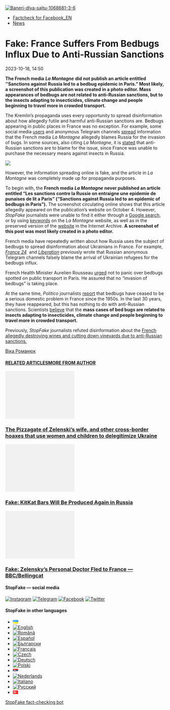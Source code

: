 [![](https://www.stopfake.org/content/uploads/2023/10/Baneri-dlya-sajtu-1068681-3-6.png "Baneri-dlya-sajtu-1068681-3-6")](https://www.stopfake.org/content/uploads/2023/10/Baneri-dlya-sajtu-1068681-3-6.png)

*   [Factcheck for Facebook\_EN](https://www.stopfake.org/en/category/factcheck-facebook-en/)
*   [News](https://www.stopfake.org/en/category/news/)

Fake: France Suffers From Bedbugs Influx Due to Anti-Russian Sanctions
======================================================================

2023-10-18, 14:50

[](https://www.facebook.com/sharer/sharer.php?u=https%3A%2F%2Fwww.stopfake.org%2Fen%2Ffake-france-suffers-from-bedbugs-influx-due-to-anti-russian-sanctions%2F "Facebook")[](viber://forward?text=Fake%3A%20France%20Suffers%20From%20Bedbugs%20Influx%20Due%20to%20Anti-Russian%20Sanctions%20https%3A%2F%2Fwww.stopfake.org%2Fen%2Ffake-france-suffers-from-bedbugs-influx-due-to-anti-russian-sanctions%2F "Viber")[](https://twitter.com/intent/tweet?text=Fake%3A%20France%20Suffers%20From%20Bedbugs%20Influx%20Due%20to%20Anti-Russian%20Sanctions&url=https%3A%2F%2Fwww.stopfake.org%2Fen%2Ffake-france-suffers-from-bedbugs-influx-due-to-anti-russian-sanctions%2F "X")[](https://api.whatsapp.com/send?text=Fake%3A%20France%20Suffers%20From%20Bedbugs%20Influx%20Due%20to%20Anti-Russian%20Sanctions%20https%3A%2F%2Fwww.stopfake.org%2Fen%2Ffake-france-suffers-from-bedbugs-influx-due-to-anti-russian-sanctions%2F "Whatsapp")[](https://www.stopfake.org/en/fake-france-suffers-from-bedbugs-influx-due-to-anti-russian-sanctions/)[](https://telegram.me/share/url?url=https%3A%2F%2Fwww.stopfake.org%2Fen%2Ffake-france-suffers-from-bedbugs-influx-due-to-anti-russian-sanctions%2F&text=Fake%3A%20France%20Suffers%20From%20Bedbugs%20Influx%20Due%20to%20Anti-Russian%20Sanctions "Telegram")[](https://www.instagram.com/ "Instagram")

  

**The French media** **_La Montagne_** **did not publish an article entitled ‘’Sanctions against Russia led to a bedbug epidemic in Paris.” Most likely, a screenshot of this publication was created in a photo editor. Mass appearances of bedbugs are not related to anti-Russian sanctions, but to the insects adapting to insecticides, climate change and people beginning to travel more in crowded transport.**

The Kremlin’s propaganda uses every opportunity to spread disinformation about how allegedly futile and harmful anti-Russian sanctions are. Bedbugs appearing in public places in France was no exception. For example, some social media [users](https://archive.is/Pyo9X) and anonymous Telegram channels [spread](https://www.facebook.com/permalink.php?story_fbid=pfbid02yn2nPF8xtV34HqLqpg3wWxvd9YNhhYJ933ws5pvSij5a67J3ipoBojtT3Xf6QTXTl&id=100092296868721) information that the French media _La Montagne_ allegedly blames Russia for the invasion of bugs. In some sources, also citing _La Montagne_, it is [stated](https://archive.is/ozGFy) that anti-Russian sanctions are to blame for the issue, since France was unable to purchase the necessary means against insects in Russia.

![](https://www.stopfake.org/content/uploads/2023/11/pasted-image-0-6-1024x866.png)

However, the information spreading online is fake, and the article in _La Montagne_ was completely made up for propaganda purposes.

To begin with, the **French media** **_La Montagne_** **never published an article entitled “Les sanctions contre la Russie on entraigne une epidemie de punaises de lit a Paris” (“Sanctions against Russia led to an epidemic of bedbugs in Paris”).** The screenshot circulating online shows that this article allegedly appeared on the publication’s website on October 4. However, _StopFake_ journalists were unable to find it either through a [Google search](https://www.google.com/search?q=Les+sanctions+contre+la+Russie+ont+entra%C3%AEn%C3%A9+une+%C3%A9pid%C3%A9mie+de+punaises+de+lit+%C3%A0+Paris&oq=Les+sanctions+contre+la+Russie+ont+entra%C3%AEn%C3%A9+une+%C3%A9pid%C3%A9mie+de+punaises+de+lit+%C3%A0+Paris&gs_lcrp=EgZjaHJvbWUyBggAEEUYOTIGCAEQRRg80gEHMjc5ajBqN6gCALACAA&sourceid=chrome&ie=UTF-8), or by using [keywords](https://www.lamontagne.fr/recherche.html) on the _La_ _Montagne_ website, as well as in the preserved version of the [website](https://web.archive.org/web/20230000000000*/www.lamontagne.fr) in the Internet Archive. **A screenshot of this post was most likely created in a photo editor.**

French media have repeatedly written about how Russia uses the subject of bedbugs to spread disinformation about Ukrainians in France. For example, [_France 24_](https://www.youtube.com/watch?v=BW9-bkDROeY)  and [_Liberation_](https://www.liberation.fr/checknews/non-liberation-na-pas-impute-linvasion-de-punaises-de-lits-a-larrivee-des-refugies-ukrainiens-20231004_VMWAZCSM2JBS7JHVAR5BG44GRY/) previously wrote that Russian anonymous Telegram channels falsely blame the arrival of Ukrainian refugees for the bedbugs influx.

French Health Minister Aurelien Rousseau [urged](https://www.bfmtv.com/sante/punaises-de-lit-pour-aurelien-rousseau-il-n-y-a-pas-de-panique-generale-a-avoir_AN-202310030339.html) not to panic over bedbugs spotted on public transport in Paris. He assured that no “invasion of bedbugs” is taking place.

At the same time, _Politico_ journalists [report](https://www.politico.eu/article/insects-bedbugs-france-olympics-public-transport/) that bedbugs have ceased to be a serious domestic problem in France since the 1950s. In the last 30 years, they have reappeared, but this has nothing to do with anti-Russian sanctions. Scientists [believe](https://www.politico.eu/article/insects-bedbugs-france-olympics-public-transport/) that the **mass cases of bed bugs are related to insects adapting to insecticides, climate change and people beginning to travel more in crowded transport.**

Previously, _StopFake_ journalists refuted disinformation about the [French allegedly destroying wines and cutting down vineyards due to anti-Russian sanctions.](https://www.stopfake.org/ru/manipulyatsiya-frantsuzy-iz-za-antirossijskih-sanktsij-unichtozhayut-vina-i-vyrubayut-vinogradniki/)

  

[](https://www.facebook.com/sharer/sharer.php?u=https%3A%2F%2Fwww.stopfake.org%2Fen%2Ffake-france-suffers-from-bedbugs-influx-due-to-anti-russian-sanctions%2F "Facebook")[](viber://forward?text=Fake%3A%20France%20Suffers%20From%20Bedbugs%20Influx%20Due%20to%20Anti-Russian%20Sanctions%20https%3A%2F%2Fwww.stopfake.org%2Fen%2Ffake-france-suffers-from-bedbugs-influx-due-to-anti-russian-sanctions%2F "Viber")[](https://twitter.com/intent/tweet?text=Fake%3A%20France%20Suffers%20From%20Bedbugs%20Influx%20Due%20to%20Anti-Russian%20Sanctions&url=https%3A%2F%2Fwww.stopfake.org%2Fen%2Ffake-france-suffers-from-bedbugs-influx-due-to-anti-russian-sanctions%2F "X")[](https://api.whatsapp.com/send?text=Fake%3A%20France%20Suffers%20From%20Bedbugs%20Influx%20Due%20to%20Anti-Russian%20Sanctions%20https%3A%2F%2Fwww.stopfake.org%2Fen%2Ffake-france-suffers-from-bedbugs-influx-due-to-anti-russian-sanctions%2F "Whatsapp")[](https://www.stopfake.org/en/fake-france-suffers-from-bedbugs-influx-due-to-anti-russian-sanctions/)[](https://telegram.me/share/url?url=https%3A%2F%2Fwww.stopfake.org%2Fen%2Ffake-france-suffers-from-bedbugs-influx-due-to-anti-russian-sanctions%2F&text=Fake%3A%20France%20Suffers%20From%20Bedbugs%20Influx%20Due%20to%20Anti-Russian%20Sanctions "Telegram")[](https://www.instagram.com/ "Instagram")

[Віка Романюк](#)

#### [RELATED ARTICLES](#)[MORE FROM AUTHOR](#)

[![](data:image/png;base64,iVBORw0KGgoAAAANSUhEUgAAANoAAACWAQMAAACCSQSPAAAAA1BMVEWurq51dlI4AAAAAXRSTlMmkutdmwAAABpJREFUWMPtwQENAAAAwiD7p7bHBwwAAAAg7RD+AAGXD7BoAAAAAElFTkSuQmCC "The Pizzagate of Zelenski’s wife, and other cross-border hoaxes that use women and children to delegitimize Ukraine")](https://www.stopfake.org/en/the-pizzagate-of-zelenski-s-wife-and-other-cross-border-hoaxes-that-use-women-and-children-to-delegitimize-ukraine/ "The Pizzagate of Zelenski’s wife, and other cross-border hoaxes that use women and children to delegitimize Ukraine")

### [The Pizzagate of Zelenski’s wife, and other cross-border hoaxes that use women and children to delegitimize Ukraine](https://www.stopfake.org/en/the-pizzagate-of-zelenski-s-wife-and-other-cross-border-hoaxes-that-use-women-and-children-to-delegitimize-ukraine/ "The Pizzagate of Zelenski’s wife, and other cross-border hoaxes that use women and children to delegitimize Ukraine")

[![](data:image/png;base64,iVBORw0KGgoAAAANSUhEUgAAANoAAACWAQMAAACCSQSPAAAAA1BMVEWurq51dlI4AAAAAXRSTlMmkutdmwAAABpJREFUWMPtwQENAAAAwiD7p7bHBwwAAAAg7RD+AAGXD7BoAAAAAElFTkSuQmCC "Fake: KitKat Bars Will Be Produced Again in Russia")](https://www.stopfake.org/en/fake-kitkat-bars-will-be-produced-again-in-russia/ "Fake: KitKat Bars Will Be Produced Again in Russia")

### [Fake: KitKat Bars Will Be Produced Again in Russia](https://www.stopfake.org/en/fake-kitkat-bars-will-be-produced-again-in-russia/ "Fake: KitKat Bars Will Be Produced Again in Russia")

[![](data:image/png;base64,iVBORw0KGgoAAAANSUhEUgAAANoAAACWAQMAAACCSQSPAAAAA1BMVEWurq51dlI4AAAAAXRSTlMmkutdmwAAABpJREFUWMPtwQENAAAAwiD7p7bHBwwAAAAg7RD+AAGXD7BoAAAAAElFTkSuQmCC "Fake: Zelensky’s Personal Doctor Fled to France — BBC/Bellingcat")](https://www.stopfake.org/en/fake-zelensky-s-personal-doctor-fled-to-france-bbc-bellingcat/ "Fake: Zelensky’s Personal Doctor Fled to France — BBC/Bellingcat")

### [Fake: Zelensky’s Personal Doctor Fled to France — BBC/Bellingcat](https://www.stopfake.org/en/fake-zelensky-s-personal-doctor-fled-to-france-bbc-bellingcat/ "Fake: Zelensky’s Personal Doctor Fled to France — BBC/Bellingcat")

[](#)[](#)

#### StopFake — social media

[![Instagram](https://www.stopfake.org/content/uploads/2020/09/inAsset-1.png)](https://www.instagram.com/stopfakingnews/) [![Telegram](https://www.stopfake.org/content/uploads/2020/09/teAsset-1.png)](https://t.me/StopFake) [![Facebook](https://www.stopfake.org/content/uploads/2020/10/facebook.png)](https://www.facebook.com/stopfakeukraine) [![Twitter](https://www.stopfake.org/content/uploads/2024/03/twitter_x_new_logo_x_rounded_icon_256078.png)](https://twitter.com/StopFakingNews)

#### StopFake in other languages

*   [![Українська](data:image/png;base64,iVBORw0KGgoAAAANSUhEUgAAABAAAAALCAMAAABBPP0LAAAAb1BMVEUAhP8AfP0Ac/oAZ/UAV/B5yv9wxv5iwf1WvP1Ot/gAQOlMt/1Bs/s1rfkpqPdBsfYdovUAkciK0edqwuBautpNtdZAr9IATZr43QD8/GX6+kn5+Tr4+C329iD09BTy8g309DHguQDy8iruzwDnwwAuoRPoAAAASElEQVR4AU3MAQYDQRAF0Ve9WRAQYO5/zUgSDIxf8DQdiGR3I7v0YOLS3ns4PPt8Wq86vn6vVht7NRzG0OHRSpDb8Gt5IvjAHy/kBL+aIRygAAAAAElFTkSuQmCC)](https://www.stopfake.org/uk/157065-2/)
*   [![English](/content/polylang/en_US.png)](https://www.stopfake.org/en/fake-france-suffers-from-bedbugs-influx-due-to-anti-russian-sanctions/)
*   [![Română](/content/polylang/ro_RO.png)](https://www.stopfake.org/ro/pagina-principala/)
*   [![Español](/content/polylang/es_ES.png)](https://www.stopfake.org/es/portada/)
*   [![Български](/content/polylang/bg_BG.png)](https://www.stopfake.org/bg/nachalo/)
*   [![Français](/content/polylang/fr_FR.png)](https://www.stopfake.org/fr/infox-selon-la-montagne-les-sanctions-contre-la-russie-ont-provoque-une-epidemie-de-punaises-de-lit-a-paris/)
*   [![Czech](/content/polylang/cs_CZ.png)](https://www.stopfake.org/cz/domu/)
*   [![Deutsch](/content/polylang/de_DE.png)](https://www.stopfake.org/de/start/)
*   [![Polski](/content/polylang/pl_PL.png)](https://www.stopfake.org/pl/strona-glowna/)
*   [![Српски језик](data:image/png;base64,iVBORw0KGgoAAAANSUhEUgAAABAAAAALCAMAAABBPP0LAAAAbFBMVEXkAADhAADbAADSAADMAADHAADzY1jnXlTcWVDBAADoNjbWMjPogFXlflTNPkL19XYAHno2grgAWqLto6TwubkAVZkwc6QAGmwAHXc1f7b19fXy8vLuxMU0frPaeHrSXWDm5ubrztDPb3Pr6+sXdtjeAAAAVklEQVR4AQXBQQqCABRAwXn5E4lo0/3vGK2SMJtJQkjUFQTRZFQd4DCw5ASYR+lr/S1Qs7XrXjtgzO6WE2Aux+b18L4H53qB57o+wybTyU7wwWw4APAHXWkRm6nRMmoAAAAASUVORK5CYII=)](https://www.stopfake.org/sr/naslovna/)
*   [![Nederlands](/content/polylang/nl_NL.png)](https://www.stopfake.org/nl/home-2/)
*   [![Italiano](/content/polylang/it_IT.png)](https://www.stopfake.org/it/home/)
*   [![Русский](/content/polylang/ru_RU.png)](https://www.stopfake.org/ru/fejk-frantsiya-perezhivaet-nashestvie-klopov-iz-za-antirossijskih-sanktsij-la-montagne/)
*   [![Türkçe](data:image/png;base64,iVBORw0KGgoAAAANSUhEUgAAABAAAAALCAMAAABBPP0LAAAARVBMVEX+AAD3AADwAAD+fHz9cHH7ZGT9WVn6UFDpAAD9oKD5Q0P5OTn2MzP1Kir7ubr65ub1Gxv69PTzDw/kAAD319ffAAD4iooXHQ3FAAAAYklEQVR4AT3HhW0EQRQD0Oc/KG3/dQYEYTg2O+4IQbTHydWt0fw2Sfz8Fuw51+U3On7a6/pc/as1UZLDyuq13lWOwpdPn3+v7XJiDD3DR1N87Qr5WXX9zyQ9opEIOwkmDgr/ZXASmpFRqe0AAAAASUVORK5CYII=)](https://www.stopfake.org/tr/ana-sayfa-2/)

[StopFake fact-checking bot](https://t.me/StopFakeUkraine_bot)
